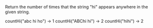 Return the number of times that the string "hi" appears anywhere in the given string.

countHi("abc hi ho") → 1
countHi("ABChi hi") → 2
countHi("hihi") → 2